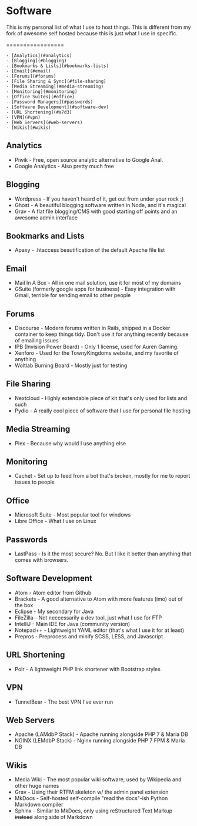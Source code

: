 # Software
This is my personal list of what I use to host things. This is different from my fork of awesome self hosted because this is just what I use in specific.

=================

    - [Analytics](#analytics)
    - [Blogging](#blogging)
    - [Bookmarks & Lists](#bookmarks-lists)
    - [Email](#email)
    - [Forums](#forums)
    - [File Sharing & Sync](#file-sharing)
    - [Media Streaming](#media-streaming)
    - [Monitoring](#monitoring)
    - [Office Suites](#office)
    - [Password Managers](#passwords)
    - [Software Development](#software-dev)
    - [URL Shortening](#a7d3)
    - [VPN](#vpn)
    - [Web Servers](#web-servers)
    - [Wikis](#wikis)

## Analytics

* Piwik - Free, open source analytic alternative to Google Anal.
* Google Analytics - Also pretty much free

## Blogging

* Wordpress - If you haven't heard of it, get out from under your rock ;)
* Ghost - A beautiful blogging software written in Node, and it's magical
* Grav - A flat file blogging/CMS with good starting off points and an awesome admin interface

## Bookmarks and Lists

* Apaxy - .htaccess beautification of the default Apache file list

## Email

* Mail In A Box - All in one mail solution, use it for most of my domains
* GSuite (formerly google apps for business) - Easy integration with Gmail, terrible for sending email to other people

## Forums

* Discourse - Modern forums written in Rails, shipped in a Docker container to keep things tidy. Don't use it for anything recently because of emailing issues
* IPB (Invision Power Board) - Only 1 license, used for Auren Gaming.
* Xenforo - Used for the TownyKingdoms website, and my favorite of anything
* Woltlab Burning Board - Mostly just for testing

## File Sharing

* Nextcloud - Highly extendable piece of kit that's only used for lists and such
* Pydio - A really cool piece of software that I use for personal file hosting

## Media Streaming

* Plex - Because why would I use anything else

## Monitoring

* Cachet - Set up to feed from a bot that's broken, mostly for me to report issues to people

## Office

* Microsoft Suite - Most popular tool for windows
* Libre Office - What I use on Linux

## Passwords

* LastPass - Is it the most secure? No. But I like it better than anything that comes with browsers.

## Software Development

* Atom - Atom editor from Github
* Brackets - A good alternative to Atom with more features (imo) out of the box
* Eclipse - My secondary for Java
* FileZilla - Not neccessarily a dev tool, just what I use for FTP
* IntelliJ - Main IDE for Java (community version)
* Notepad++ - Lightweight YAML editor (that's what I use it for at least)
* Prepros - Preprocess and minify SCSS, LESS, and Javascript

## URL Shortening

* Polr - A lightweight PHP link shortener with Bootstrap styles

## VPN

* TunnelBear - The best VPN I've ever run

## Web Servers

* Apache (LAMdbP Stack) - Apache running alongside PHP 7 & Maria DB
* NGINX (LEMdbP Stack) - Nginx running alongside PHP 7 FPM & Maria DB

## Wikis

* Media Wiki - The most popular wiki software, used by Wikipedia and other huge names
* Grav - Using their RTFM skeleton w/ the admin panel extension
* MkDocs - Self-hosted self-compile "read the docs"-ish Python Markdown compiler
* Sphinx - Similar to MkDocs, only using reStructured Text Markup ~~instead~~ along side of Markdown
